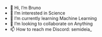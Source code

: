 - 👋 Hi, I’m Bruno
- 👀 I’m interested in Science
- 🌱 I’m currently learning Machine Learning
- 💞️ I’m looking to collaborate on Anything
- 📫 How to reach me Discord: semideia_
